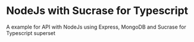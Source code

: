 # NodeJs with Sucrase for Typescript
A example for API with NodeJs using Express, MongoDB and Sucrase for Typescript superset

